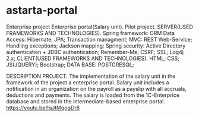 # astarta-portal
Enterprise project
Enterprise portal(Salary unit). Pilot project. 
SERVER(USED FRAMEWORKS AND TECHNOLOGIES). 
Spring framework: 
  ORM Data Access: 
    Hibernate, JPA; 
    Transaction managment; 
  MVC: 
    REST Web-Service; 
    Handling exceptions; 
    Jackson mapping; 
Spring security: 
  Active Directory authentication + JDBC authentication; 
  Remember-Me; 
  CSRF; 
  SSL; 
Log4j 2.x; 
CLIENT(USED FRAMEWORKS AND TECHNOLOGIES). 
  HTML; 
  CSS; 
  JS(JQUERY); 
  Bootstrap; 
DATA BASE: POSTGRESQL;

DESCRIPTION PROJECT. The implementation of the salary unit in the framework of the project a enterprise portal. Salary unit includes a 
notification in an organization on the payroll as a payslip with all accruals, deductions and payments. The salary is loaded from 
the 1C-Enterprice database and stored in the intermediate-based enterprise portal. 
https://youtu.be/IqJtMqogDr8
